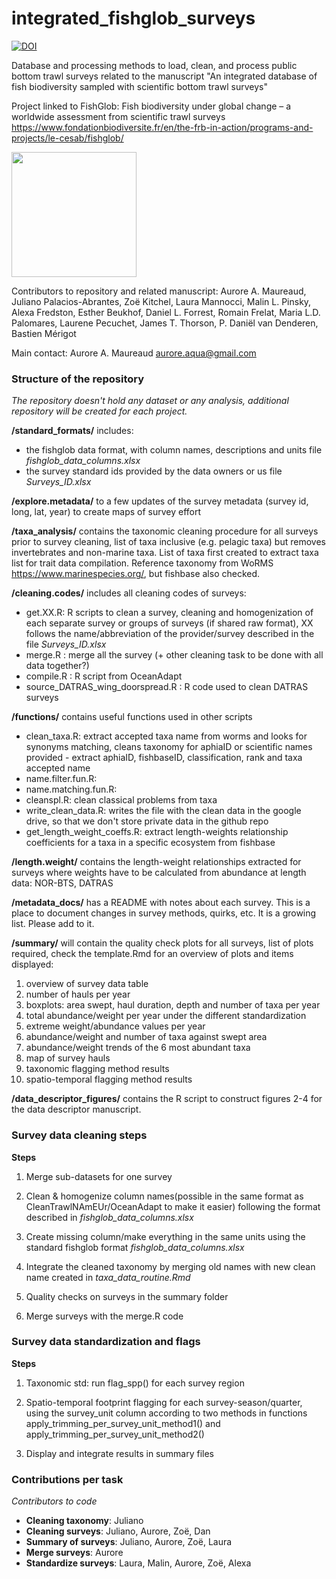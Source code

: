 # integrated_fishglob_surveys

[![DOI](https://zenodo.org/badge/580133169.svg)](https://zenodo.org/badge/latestdoi/580133169)

Database and processing methods to load, clean, and process public bottom trawl surveys related to the manuscript "An integrated database of fish biodiversity sampled with scientific bottom trawl surveys"

Project linked to FishGlob: Fish biodiversity under global change – a worldwide assessment from scientific trawl surveys https://www.fondationbiodiversite.fr/en/the-frb-in-action/programs-and-projects/le-cesab/fishglob/

<img src ="https://github.com/AquaAuma/integrated_fishglob_surveys/blob/main/fishglob_logo.png" width ="200">

Contributors to repository and related manuscript: Aurore A. Maureaud, Juliano Palacios-Abrantes, Zoë Kitchel, Laura Mannocci, Malin L. Pinsky, Alexa Fredston, Esther Beukhof, Daniel L. Forrest, Romain Frelat, Maria L.D. Palomares, Laurene Pecuchet, James T. Thorson, P. Daniël van Denderen, Bastien Mérigot

Main contact: Aurore A. Maureaud aurore.aqua@gmail.com

### Structure of the repository

*The repository doesn't hold any dataset or any analysis, additional repository will be created for each project.*

**/standard_formats/** includes:
- the fishglob data format, with column names, descriptions and units file *fishglob_data_columns.xlsx*
- the survey standard ids provided by the data owners or us file *Surveys_ID.xlsx*

**/explore.metadata/** to a few updates of the survey metadata (survey id, long, lat, year) to create maps of survey effort

**/taxa_analysis/** contains the taxonomic cleaning procedure for all surveys prior to survey cleaning, list of taxa inclusive (e.g. pelagic taxa) but removes invertebrates and non-marine taxa. List of taxa first created to extract taxa list for trait data compilation. Reference taxonomy from WoRMS https://www.marinespecies.org/, but fishbase also checked.

**/cleaning.codes/** includes all cleaning codes of surveys:
- get.XX.R: R scripts to clean a survey, cleaning and homogenization of each separate survey or groups of surveys (if shared raw format), XX follows the name/abbreviation of the provider/survey described in the file *Surveys_ID.xlsx*
- merge.R : merge all the survey (+ other cleaning task to be done with all data together?)
- compile.R : R script from OceanAdapt
- source_DATRAS_wing_doorspread.R : R code used to clean DATRAS surveys

**/functions/** contains useful functions used in other scripts
- clean_taxa.R: extract accepted taxa name from worms and looks for synonyms matching, cleans taxonomy for aphiaID or scientific names provided - extract aphiaID, fishbaseID, classification, rank and taxa accepted name
- name.filter.fun.R: 
- name.matching.fun.R: 
- cleanspl.R: clean classical problems from taxa
- write_clean_data.R: writes the file with the clean data in the google drive, so that we don't store private data in the github repo
- get_length_weight_coeffs.R: extract length-weights relationship coefficients for a taxa in a specific ecosystem from fishbase

**/length.weight/** contains the length-weight relationships extracted for surveys where weights have to be calculated from abundance at length data: NOR-BTS, DATRAS

**/metadata_docs/** has a README with notes about each survey. This is a place to document changes in survey methods, quirks, etc. It is a growing list. Please add to it.

**/summary/** will contain the quality check plots for all surveys, list of plots required, check the template.Rmd for an overview of plots and items displayed:
1. overview of survey data table
2. number of hauls per year
3. boxplots: area swept, haul duration, depth and number of taxa per year
4. total abundance/weight per year under the different standardization
5. extreme weight/abundance values per year
6. abundance/weight and number of taxa against swept area
7. abundance/weight trends of the 6 most abundant taxa
8. map of survey hauls
9. taxonomic flagging method results 
10. spatio-temporal flagging method results

**/data_descriptor_figures/** contains the R script to construct figures 2-4 for the data descriptor manuscript. 

### Survey data cleaning steps

**Steps** 

1. Merge sub-datasets for one survey

2. Clean & homogenize column names(possible in the same format as CleanTrawlNAmEUr/OceanAdapt to make it easier) following the format described in *fishglob_data_columns.xlsx*

3. Create missing column/make everything in the same units using the standard fishglob format *fishglob_data_columns.xlsx*

4. Integrate the cleaned taxonomy by merging old names with new clean name created in *taxa_data_routine.Rmd*

5. Quality checks on surveys in the summary folder

6. Merge surveys with the merge.R code


### Survey data standardization and flags

**Steps**

1. Taxonomic std: run flag_spp() for each survey region

2. Spatio-temporal footprint flagging for each survey-season/quarter, using the survey_unit column according to two methods in functions apply_trimming_per_survey_unit_method1() and apply_trimming_per_survey_unit_method2() 

3. Display and integrate results in summary files
  

### Contributions per task

*Contributors to code*

- **Cleaning taxonomy**: Juliano 
- **Cleaning surveys**: Juliano, Aurore, Zoë, Dan
- **Summary of surveys**: Juliano, Aurore, Zoë, Laura
- **Merge surveys**: Aurore
- **Standardize surveys**: Laura, Malin, Aurore, Zoë, Alexa

